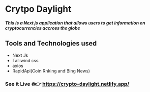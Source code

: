 # Crytpo Daylight

##### This is a Next js application that allows users to get information on cryptocurrencies accross the globe

## Tools and Technologies used

- Next Js
- Tailiwind css
- axios
- RapidApi(Coin Rnking and Bing News)

### See it Live 🔥👉 https://crypto-daylight.netlify.app/
